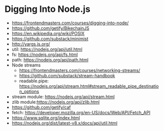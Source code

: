 # Digging Into Node.js

* <https://frontendmasters.com/courses/digging-into-node/>
* <https://github.com/getify/BikechainJS>
* <https://en.wikipedia.org/wiki/POSIX>
* <https://github.com/substack/minimist>
* <http://yargs.js.org/>
* util: <https://nodejs.org/api/util.html>
* fs: <https://nodejs.org/api/fs.html>
* path: <https://nodejs.org/api/path.html>
* Node streams
  * <https://frontendmasters.com/courses/networking-streams/>
  * <https://github.com/substack/stream-handbook>
  * readable.pipe: <https://nodejs.org/api/stream.html#stream_readable_pipe_destination_options>
* stream module: <https://nodejs.org/api/stream.html>
* zlib module:<https://nodejs.org/api/zlib.html>
* <https://github.com/getify/caf>
* fetch: <https://developer.mozilla.org/en-US/docs/Web/API/Fetch_API>
* <https://www.sqlite.org/index.html>
* <https://nodejs.org/dist/latest-v8.x/docs/api/util.html>
